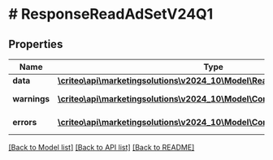 # # ResponseReadAdSetV24Q1

## Properties

Name | Type | Description | Notes
------------ | ------------- | ------------- | -------------
**data** | [**\criteo\api\marketingsolutions\v2024_10\Model\ReadModelReadAdSetV24Q1**](ReadModelReadAdSetV24Q1.md) |  | [optional]
**warnings** | [**\criteo\api\marketingsolutions\v2024_10\Model\CommonProblem[]**](CommonProblem.md) |  | [optional] [readonly]
**errors** | [**\criteo\api\marketingsolutions\v2024_10\Model\CommonProblem[]**](CommonProblem.md) |  | [optional] [readonly]

[[Back to Model list]](../../README.md#models) [[Back to API list]](../../README.md#endpoints) [[Back to README]](../../README.md)
